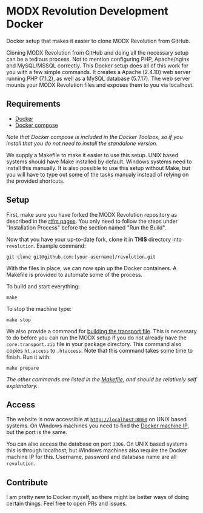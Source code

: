 # MODX Revolution Development Docker

Docker setup that makes it easier to clone MODX Revolution from GitHub. 

Cloning MODX Revolution from GitHub and doing all the necessary setup can be a tedious process. Not to mention configuring PHP, Apache/nginx and MySQL/MSSQL correctly. This Docker setup does all of this work for you with a few simple commands. It creates a Apache (2.4.10) web server running PHP (7.1.2), as well as a MySQL database (5.7.17). The web server mounts your MODX Revolution files and exposes them to you via localhost. 

## Requirements

- [Docker](https://www.docker.com/community-edition)
- [Docker compose](https://docs.docker.com/compose/install/)

*Note that Docker compose is included in the Docker Toolbox, so if you install that you do not need to install the standalone version.*

We supply a Makefile to make it easier to use this setup. UNIX based systems should have Make installed by default. Windows systems need to install this manually. It is also possible to use this setup without Make, but you will have to type out some of the tasks manualy instead of relying on the provided shortcuts.

## Setup

First, make sure you have forked the MODX Revolution repository as described in the [rtfm pages](https://docs.modx.com/revolution/2.x/getting-started/installation/git-installation#GitInstallation-GitLocation). You only need to follow the steps under "Installation Process" before the section named "Run the Build".
 
Now that you have your up-to-date fork, clone it in **THIS** directory into `revolution`. Example command:

```
git clone git@github.com:[your-username]/revolution.git
 ```

With the files in place, we can now spin up the Docker containers. A Makefile is provided to automate some of the process.

To build and start everything:

```
make
```

To stop the machine type:

```
make stop
```

We also provide a command for [building the transport file](https://docs.modx.com/revolution/2.x/getting-started/installation/git-installation#GitInstallation-RuntheBuild). This is necessary to do before you can run the MODX setup if you do not already have the `core.transport.zip` file in your package directory. This command also copies `ht.access` to `.htaccess`. Note that this command takes some time to finish. Run it with:

```
make prepare
```

*The other commands are listed in the [Makefile](https://github.com/OptimusCrime/modx-development-docker/blob/master/Makefile), and should be relatively self explanatory.*

## Access

The website is now accessible at [`http://localhost:8000`](http://localhost:8000) on UNIX based systems. On Windows machines you need to find the [Docker machine IP](https://docs.docker.com/machine/reference/ip/), but the port is the same.

You can also access the database on port `3306`. On UNIX based systems this is through localhost, but Windows machines also require the Docker machine IP for this. Username, password and database name are all `revolution`.

## Contribute

I am pretty new to Docker myself, so there might be better ways of doing certain things. Feel free to open PRs and issues.
